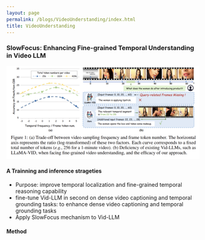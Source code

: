 ```yaml
---
layout: page
permalink: /blogs/VideoUnderstanding/index.html
title: VideoUnderstanding
---
```


### SlowFocus: Enhancing Fine-grained Temporal Understanding in Video LLM


![alt text](image-1.png)


#### A Trainning and inference strageties
- Purpose: improve temporal localization and fine-grained temporal reasoning capability
- fine-tune Vid-LLM in second on dense video captioning and temporal grounding tasks: to enhance dense video captioning and temporal grounding tasks
- Apply SlowFocus mechanism to Vid-LLM 


#### Method

